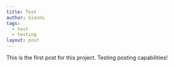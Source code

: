 ```yaml
---
title: Test
author: Gianni
tags:
  - test
  - testing
layout: post
---
```


This is the first post for this project. Testing posting capabilities!

